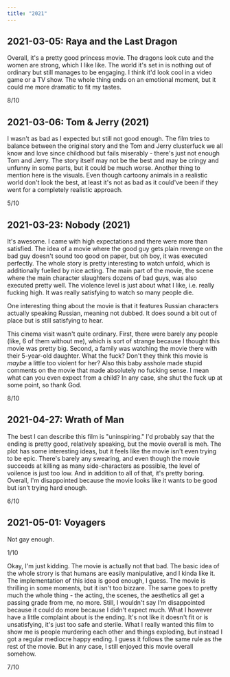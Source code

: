 ```yaml
---
title: "2021"
---
```


## 2021-03-05: Raya and the Last Dragon

Overall, it's a pretty good princess movie. The dragons look cute and
the women are strong, which I like like. The world it's set in is
nothing out of ordinary but still manages to be engaging. I think it'd
look cool in a video game or a TV show. The whole thing ends on an
emotional moment, but it could me more dramatic to fit my tastes.

8/10

## 2021-03-06: Tom & Jerry (2021)

I wasn't as bad as I expected but still not good enough. The film
tries to balance between the original story and the Tom and Jerry
clusterfuck we all know and love since childhood but fails miserably -
there's just not enough Tom and Jerry. The story itself may not be the
best and may be cringy and unfunny in some parts, but it could be much
worse. Another thing to mention here is the visuals. Even though
cartoony animals in a realistic world don't look the best, at least
it's not as bad as it could've been if they went for a completely
realistic approach.

5/10

## 2021-03-23: Nobody (2021)

It's awesome. I came with high expectations and there were more than
satisfied. The idea of a movie where the good guy gets plain revenge
on the bad guy doesn't sound too good on paper, but oh boy, it was
executed perfectly. The whole story is pretty interesting to watch
unfold, which is additionally fuelled by nice acting. The main part of
the movie, the scene where the main character slaughters dozens of bad
guys, was also executed pretty well. The violence level is just about
what I like, i.e. really fucking high. It was really satisfying to
watch so many people die.

One interesting thing about the movie is that it features Russian
characters actually speaking Russian, meaning not dubbed. It does
sound a bit out of place but is still satisfying to hear.

This cinema visit wasn't quite ordinary. First, there were barely any
people (like, 6 of them without me), which is sort of strange because
I thought this movie was pretty big. Second, a family was watching the
movie there with their 5-year-old daughter. What the fuck? Don't they
think this movie is *maybe* a little too violent for her? Also this
baby asshole made stupid comments on the movie that made absolutely no
fucking sense. I mean what can you even expect from a child? In any
case, she shut the fuck up at some point, so thank God.

8/10

## 2021-04-27: Wrath of Man

The best I can describe this film is "uninspiring." I'd probably say
that the ending is pretty good, relatively speaking, but the movie
overall is meh. The plot has some interesting ideas, but it feels like
the movie isn't even trying to be epic. There's barely any swearing,
and even though the movie succeeds at killing as many side-characters
as possible, the level of voilence is just too low.  And in addition
to all of that, it's pretty boring. Overall, I'm disappointed because
the movie looks like it wants to be good but isn't trying hard enough.

6/10

## 2021-05-01: Voyagers

Not gay enough.

1/10

Okay, I'm just kidding. The movie is actually not that bad. The basic
idea of the whole strory is that humans are easily manipulative, and I
kinda like it. The implementation of this idea is good enough, I
guess. The movie is thrilling in some moments, but it isn't too
bizzare. The same goes to pretty much the whole thing - the acting,
the scenes, the aesthetics all get a passing grade from me, no more.
Still, I wouldn't say I'm disappointed because it could do more
because I didn't expect much. What I however have a little complaint
about is the ending. It's not like it doesn't fit or is unsatisfying,
it's just too safe and sterile. What I really wanted this film to show
me is people murdering each other and things exploding, but instead I
got a regular mediocre happy ending. I guess it follows the same rule
as the rest of the movie. But in any case, I still enjoyed this movie
overall somehow.

7/10
